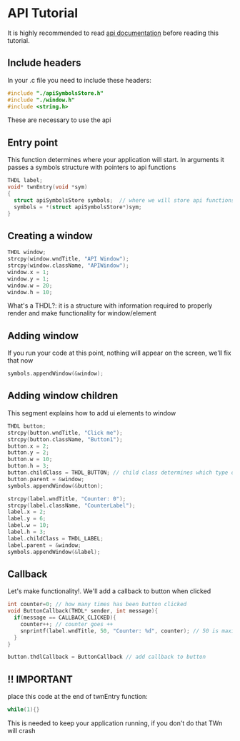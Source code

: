 # API Tutorial
It is highly recommended to read [api documentation](APIDOCS.md) before reading this tutorial.
## Include headers
In your .c file you need to include these headers:
```c
#include "./apiSymbolsStore.h"
#include "./window.h"
#include <string.h>
```
These are necessary to use the api
## Entry point
This function determines where your application will start. In arguments it passes a symbols structure with pointers to api functions
```c
THDL label;
void* twnEntry(void *sym)
{
  struct apiSymbolsStore symbols;  // where we will store api functions
  symbols = *(struct apiSymbolsStore*)sym;
}
```
## Creating a window
```c
THDL window;
strcpy(window.wndTitle, "API Window");
strcpy(window.className, "APIWindow");
window.x = 1;
window.y = 1;
window.w = 20;
window.h = 10;
```
What's a THDL?: it is a structure with information required to properly render and make functionality for window/element<br>
## Adding window
If you run your code at this point, nothing will appear on the screen, we'll fix that now
```c
symbols.appendWindow(&window);
```
## Adding window children
This segment explains how to add ui elements to window
```c
THDL button;
strcpy(button.wndTitle, "Click me");
strcpy(button.className, "Button1");
button.x = 2;
button.y = 2;
button.w = 10;
button.h = 3;
button.childClass = THDL_BUTTON; // child class determines which type of element it is
button.parent = &window;
symbols.appendWindow(&button);

strcpy(label.wndTitle, "Counter: 0");
strcpy(label.className, "CounterLabel");
label.x = 2;
label.y = 6;
label.w = 10;
label.h = 3;
label.childClass = THDL_LABEL;
label.parent = &window;
symbols.appendWindow(&label);
```
## Callback
Let's make functionality!. We'll add a callback to button when clicked
```c
int counter=0; // how many times has been button clicked
void ButtonCallback(THDL* sender, int message){
  if(message == CALLBACK_CLICKED){
    counter++; // counter goes ++
    snprintf(label.wndTitle, 50, "Counter: %d", counter); // 50 is maximum length for wndTitle and className
  }
}

button.thdlCallback = ButtonCallback // add callback to button
```

## !! IMPORTANT
place this code at the end of twnEntry function:
```c
while(1){}
```
This is needed to keep your application running, if you don't do that TWn will crash
